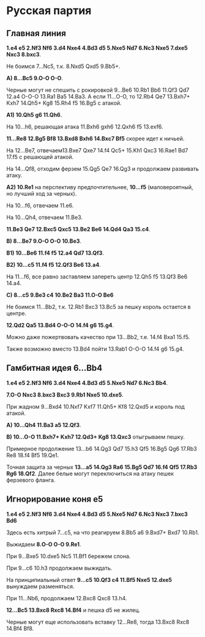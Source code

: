 # Русская партия

## Главная линия

**1.e4 e5 2.Nf3 Nf6 3.d4 Nxe4 4.Bd3 d5 5.Nxe5 Nd7 6.Nc3 Nxe5 7.dxe5 Nxc3 8.bxc3**.

Не боимся 7...Nc5, т.к.  8.Nxd5 Qxd5 9.Bb5+.

**A) 8...Bc5 9.O-O O-O**.

Черные могут не спешить с рокировкой 9...Be6 10.Rb1 Bb6 11.Qf3 Qd7 12.a4 O-O-O 13.Ra1 Ba5 14.Ba3. А если 11...O-O, то 12.Rb4 Qe7 13.Bxh7+ Kxh7 14.Qh5+ Kg8 15.Rh4 f5 16.Bg5 с атакой.

**A1) 10.Qh5 g6 11.Qh6**.

На 10...h6, решающая атака 11.Bxh6 gxh6 12.Qxh6 f5 13.exf6.

**11...Re8 12.Bg5 Bf8 13.Bxd8 Bxh6 14.Bxc7 Bf5** скорее идет к ничьей.

На 12...Be7, отвечаем13.Bxe7 Qxe7 14.f4 Qc5+ 15.Kh1 Qxc3 16.Rae1 Bd7 17.f5 с решающей атакой.

На 14...Qf8, отходим ферзем 15.Qg5 Qe7 16.Qg3 и продолжаем развивать атаку.

**A2) 10.Re1** на перспективу предпочтительнее, **10...f5** (маловероятный, но лучший  ход за черных).

На 10...f6, отвечаем 11.e6.

На 10...Qh4, отвечаем 11.Be3.

**11.Be3 Qe7 12.Bxc5 Qxc5 13.Be2 Be6 14.Qd4 Qa3 15.c4**.

**B) 8...Be7 9.O-O O-O 10.Be3**.

**B1) 10...Be6 11.f4 f5 12.a4 Qd7 13.Qf3**.

**B2) 10...c5 11.f4 f5 12.Qf3 Be6 13.a4**.

На 11...f6, все равно заставляем запереть центр 12.Qh5 f5 13.Qf3 Be6 14.a4.

**C) 8...c5 9.Be3 c4 10.Be2 Ba3 11.O-O Be6**

Не боимся 11...Bb2, т.к. 12.Rb1 Bxc3 13.Bc5 за пешку король остается в центре.

**12.Qd2 Qa5 13.Bd4 O-O-O 14.f4 g6 15.g4**.

Можно даже пожертвовать качество при 13...Bb2, т.е. 14.f4 Bxa1 15.f5.<level value="1"/>

Также возможно вместо 13.Bd4 пойти 13.Rab1 O-O-O 14.f4 g6 15.g4.

## Гамбитная идея 6...Bb4

**1.e4 e5 2.Nf3 Nf6 3.d4 Nxe4 4.Bd3 d5 5.Nxe5 Nd7 6.Nc3 Bb4**.

**7.O-O Nxc3 8.bxc3 Bxc3 9.Rb1 Nxe5 10.dxe5**.

При жадном 9...Bxd4 10.Nxf7 Kxf7 11.Qh5+ Kf8 12.Qxd5 и король под атакой.

**A) 10...Qh4 11.Ba3 a5 12.Qf3**.

**B) 10...O-O 11.Bxh7+ Kxh7 12.Qd3+ Kg8 13.Qxc3** отыгрываем пешку.

Примерное продолжение 13...b6 14.Qg3 Qd7 15.h3 Qf5 16.Bg5 Qg6 17.Rb3 Re8 18.f4 Bf5 19.Qe1.

Точная защита за черных **13...a5 14.Qg3 Ra6 15.Bg5 Qd7 16.f4 Qf5 17.Rb3 Rg6 18.Qf2**. Далее белые могут переключиться на атаку пешек ферзевого фланга.

## Игнорирование коня e5

**1.e4 e5 2.Nf3 Nf6 3.d4 Nxe4 4.Bd3 d5 5.Nxe5 Nd7 6.Nc3 Nxc3 7.bxc3 Bd6**

Здесь есть хитрый 7...c5, на что реагируем 8.Bb5 a6 9.Bxd7+ Bxd7 10.Rb1.

Выжидаем **8.O-O O-O 9.Re1**.

При 9...Bxe5 10.dxe5 Nc5 11.Bf1 бережем слона.

При 9...c6 10.h3 продолжаем выжидать.

На принципиальный ответ **9...c5 10.Qf3 c4 11.Bf5 Nxe5 12.dxe5** вынуждаем разменяться.

При 11...Nb6, продолжаем 12.Bxc8 Qxc8 13.h4.

**12...Bc5 13.Bxc8 Rxc8 14.Bf4** и пешка d5 не жилец.

Черные могут еще использовать вставку 12...Re8, тогда 13.Bxc8 Rxc8 14.Bf4 Bf8.

